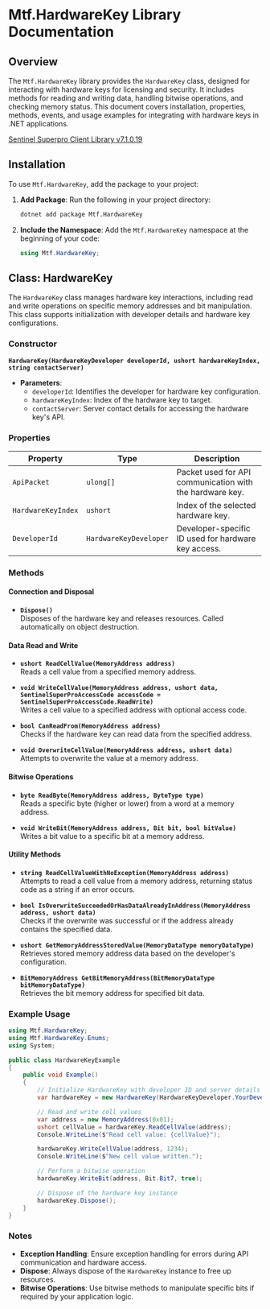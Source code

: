 # Mtf.HardwareKey Library Documentation

## Overview

The `Mtf.HardwareKey` library provides the `HardwareKey` class, designed for interacting with hardware keys for licensing and security. It includes methods for reading and writing data, handling bitwise operations, and checking memory status. This document covers installation, properties, methods, events, and usage examples for integrating with hardware keys in .NET applications.

[Sentinel Superpro Client Library v7.1.0.19](https://supportportal.thalesgroup.com/csm?id=kb_article_view&sysparm_article=KB0025067)

## Installation

To use `Mtf.HardwareKey`, add the package to your project:

1. **Add Package**:
   Run the following in your project directory:

   ```bash
   dotnet add package Mtf.HardwareKey
   ```

2. **Include the Namespace**:
   Add the `Mtf.HardwareKey` namespace at the beginning of your code:

   ```csharp
   using Mtf.HardwareKey;
   ```

## Class: HardwareKey

The `HardwareKey` class manages hardware key interactions, including read and write operations on specific memory addresses and bit manipulation. This class supports initialization with developer details and hardware key configurations.

### Constructor

**`HardwareKey(HardwareKeyDeveloper developerId, ushort hardwareKeyIndex, string contactServer)`**

- **Parameters**:
  - `developerId`: Identifies the developer for hardware key configuration.
  - `hardwareKeyIndex`: Index of the hardware key to target.
  - `contactServer`: Server contact details for accessing the hardware key's API.

### Properties

| Property              | Type                   | Description                                                       |
|-----------------------|------------------------|-------------------------------------------------------------------|
| `ApiPacket`           | `ulong[]`              | Packet used for API communication with the hardware key.          |
| `HardwareKeyIndex`    | `ushort`               | Index of the selected hardware key.                               |
| `DeveloperId`         | `HardwareKeyDeveloper` | Developer-specific ID used for hardware key access.               |

### Methods

#### Connection and Disposal

- **`Dispose()`**  
  Disposes of the hardware key and releases resources. Called automatically on object destruction.

#### Data Read and Write

- **`ushort ReadCellValue(MemoryAddress address)`**  
  Reads a cell value from a specified memory address.

- **`void WriteCellValue(MemoryAddress address, ushort data, SentinelSuperProAccessCode accessCode = SentinelSuperProAccessCode.ReadWrite)`**  
  Writes a cell value to a specified address with optional access code.

- **`bool CanReadFrom(MemoryAddress address)`**  
  Checks if the hardware key can read data from the specified address.

- **`void OverwriteCellValue(MemoryAddress address, ushort data)`**  
  Attempts to overwrite the value at a memory address.

#### Bitwise Operations

- **`byte ReadByte(MemoryAddress address, ByteType type)`**  
  Reads a specific byte (higher or lower) from a word at a memory address.

- **`void WriteBit(MemoryAddress address, Bit bit, bool bitValue)`**  
  Writes a bit value to a specific bit at a memory address.

#### Utility Methods

- **`string ReadCellValueWithNoException(MemoryAddress address)`**  
  Attempts to read a cell value from a memory address, returning status code as a string if an error occurs.

- **`bool IsOverwriteSucceededOrHasDataAlreadyInAddress(MemoryAddress address, ushort data)`**  
  Checks if the overwrite was successful or if the address already contains the specified data.

- **`ushort GetMemoryAddressStoredValue(MemoryDataType memoryDataType)`**  
  Retrieves stored memory address data based on the developer's configuration.

- **`BitMemoryAddress GetBitMemoryAddress(BitMemoryDataType bitMemoryDataType)`**  
  Retrieves the bit memory address for specified bit data.

### Example Usage

```csharp
using Mtf.HardwareKey;
using Mtf.HardwareKey.Enums;
using System;

public class HardwareKeyExample
{
    public void Example()
    {
        // Initialize HardwareKey with developer ID and server details
        var hardwareKey = new HardwareKey(HardwareKeyDeveloper.YourDeveloperId, 0, "yourContactServer");

        // Read and write cell values
        var address = new MemoryAddress(0x01);
        ushort cellValue = hardwareKey.ReadCellValue(address);
        Console.WriteLine($"Read cell value: {cellValue}");

        hardwareKey.WriteCellValue(address, 1234);
        Console.WriteLine($"New cell value written.");

        // Perform a bitwise operation
        hardwareKey.WriteBit(address, Bit.Bit7, true);

        // Dispose of the hardware key instance
        hardwareKey.Dispose();
    }
}
```

### Notes

- **Exception Handling**: Ensure exception handling for errors during API communication and hardware access.
- **Dispose**: Always dispose of the `HardwareKey` instance to free up resources.
- **Bitwise Operations**: Use bitwise methods to manipulate specific bits if required by your application logic.
